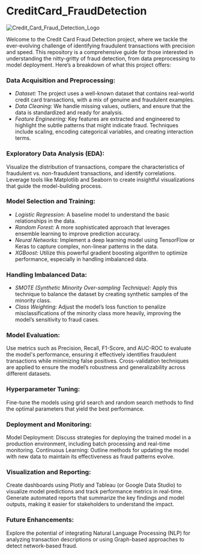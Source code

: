 # CreditCard_FraudDetection
![Credit_Card_Fraud_Detection_Logo](https://github.com/user-attachments/assets/2c14f6b5-27a4-420c-aa99-3ca7fc8a007b)


Welcome to the Credit Card Fraud Detection project, where we tackle the ever-evolving challenge of identifying fraudulent transactions with precision and speed. This repository is a comprehensive guide for those interested in understanding the nitty-gritty of fraud detection, from data preprocessing to model deployment. Here’s a breakdown of what this project offers:

### Data Acquisition and Preprocessing:

- *Dataset:* The project uses a well-known dataset that contains real-world credit card transactions, with a mix of genuine and fraudulent examples.
- *Data Cleaning:* We handle missing values, outliers, and ensure that the data is standardized and ready for analysis.
- *Feature Engineering:* Key features are extracted and engineered to highlight the subtle patterns that might indicate fraud. Techniques include scaling, encoding categorical variables, and creating interaction terms.

### Exploratory Data Analysis (EDA):

Visualize the distribution of transactions, compare the characteristics of fraudulent vs. non-fraudulent transactions, and identify correlations.
Leverage tools like Matplotlib and Seaborn to create insightful visualizations that guide the model-building process.

### Model Selection and Training:

- *Logistic Regression:* A baseline model to understand the basic relationships in the data.
- *Random Forest:* A more sophisticated approach that leverages ensemble learning to improve prediction accuracy.
- *Neural Networks:* Implement a deep learning model using TensorFlow or Keras to capture complex, non-linear patterns in the data.
- *XGBoost:* Utilize this powerful gradient boosting algorithm to optimize performance, especially in handling imbalanced data.

### Handling Imbalanced Data:

- *SMOTE (Synthetic Minority Over-sampling Technique):* Apply this technique to balance the dataset by creating synthetic samples of the minority class.
- *Class Weighting:* Adjust the model’s loss function to penalize misclassifications of the minority class more heavily, improving the model’s sensitivity to fraud cases.

### Model Evaluation:

Use metrics such as Precision, Recall, F1-Score, and AUC-ROC to evaluate the model's performance, ensuring it effectively identifies fraudulent transactions while minimizing false positives.
Cross-validation techniques are applied to ensure the model’s robustness and generalizability across different datasets.

### Hyperparameter Tuning:

Fine-tune the models using grid search and random search methods to find the optimal parameters that yield the best performance.

### Deployment and Monitoring:

Model Deployment: Discuss strategies for deploying the trained model in a production environment, including batch processing and real-time monitoring.
Continuous Learning: Outline methods for updating the model with new data to maintain its effectiveness as fraud patterns evolve.

### Visualization and Reporting:

Create dashboards using Plotly and Tableau (or Google Data Studio) to visualize model predictions and track performance metrics in real-time.
Generate automated reports that summarize the key findings and model outputs, making it easier for stakeholders to understand the impact.

### Future Enhancements:

Explore the potential of integrating Natural Language Processing (NLP) for analyzing transaction descriptions or using Graph-based approaches to detect network-based fraud.
